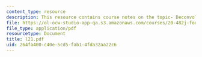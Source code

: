 ```yaml
---
content_type: resource
description: This resource contains course notes on the topic- Deconvolution I.
file: https://ol-ocw-studio-app-qa.s3.amazonaws.com/courses/20-482j-foundations-of-algorithms-and-computational-techniques-in-systems-biology-spring-2006/264fa400c40e5cd5fab14fda32aa22c6_l21.pdf
file_type: application/pdf
resourcetype: Document
title: l21.pdf
uid: 264fa400-c40e-5cd5-fab1-4fda32aa22c6
---
```

